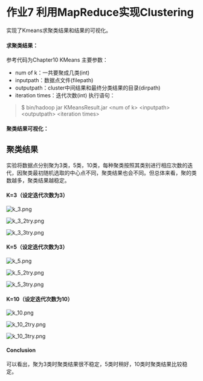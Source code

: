 # 作业7 利用MapReduce实现Clustering

实现了Kmeans求聚类结果和结果的可视化。

#### 求聚类结果：
参考代码为Chapter10 KMeans
主要参数：

* num of k：一共要聚成几类(int)
* inputpath：数据点文件(filepath)
* outputpath：cluster中间结果和最终分类结果的目录(dirpath)
* iteration times：迭代次数(int)
执行语句：
> $ bin/hadoop jar KMeansResult.jar \<num of k> \<inputpath> \<outputpath> \<iteration times>

#### 聚类结果可视化：

## 聚类结果

实验将数据点分别聚为3类，5类，10类，每种聚类按照其类别进行相应次数的迭代，因聚类最初随机选取的中心点不同，聚类结果也会不同。但总体来看，聚的类数越多，聚类结果越稳定。

#### K=3（设定迭代次数为3）

![k_3.png](https://i.loli.net/2020/11/16/nwSBR765DdsJI2j.png)

![k_3_2try.png](https://i.loli.net/2020/11/16/2A8vqfxhEcK4MeC.png)

![k_3_3try.png](https://i.loli.net/2020/11/16/Lr1JvdGCzyKqtmY.png)

#### K=5（设定迭代次数为3）

![k_5.png](https://i.loli.net/2020/11/16/4evNIrVoT8w9zlx.png)

![k_5_2try.png](https://i.loli.net/2020/11/16/h9O2HCWBbKE5TYy.png)

![k_5_3try.png](https://i.loli.net/2020/11/16/NxKps9Eq4DGFr1Q.png)

#### K=10（设定迭代次数为10）

![k_10.png](https://i.loli.net/2020/11/16/PoTEAUxH82XFgpe.png)

![k_10_2try.png](https://i.loli.net/2020/11/16/o6auTGUxdp1zqQt.png)

![k_10_3try.png](https://i.loli.net/2020/11/16/WQspaXZy3dO9eRx.png)

#### Conclusion

可以看出，聚为3类时聚类结果很不稳定，5类时稍好，10类时聚类结果比较稳定。

